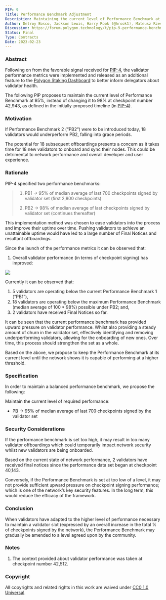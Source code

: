 ```yaml
---
PIP: 9
Title: Performance Benchmark Adjustment
Description: Maintaining the current level of Performance Benchmark at 95%
Author: Delroy Bosco, Jackson Lewis, Harry Rook (@hrook1), Mateusz Rzeszowski
Discussion: https://forum.polygon.technology/t/pip-9-performance-benchmark-adjustment/11387
Status: Final
Type: Contracts
Date: 2023-02-23
---
```


### Abstract

Following on from the favorable signal received for [PIP-4](https://snapshot.org/#/polygonvalidators.eth/proposal/0x1e9d79b6406870ebd0b66ac256b59012f97f3f4d652052681c6fb1077e251804/), the validator performance metrics were implemented and released as an additional feature to the [Polygon Staking Dashboard](https://staking.polygon.technology/) to better inform delegators about validator health. 

The following PIP proposes to maintain the current level of Performance Benchmark at 95%, instead of changing it to 98% at checkpoint number 42,943, as defined in the initially-proposed timeline (in [PIP-4](https:/https://snapshot.org/#/polygonvalidators.eth/proposal/0x1e9d79b6406870ebd0b66ac256b59012f97f3f4d652052681c6fb1077e251804/)).


### Motivation 

If Performance Benchmark 2 (“PB2”) were to be introduced today, 18 validators would underperform PB2, falling into grace periods. 

The potential for 18 subsequent offboardings presents a concern as it takes time for 18 new validators to onboard and sync their nodes. This could be detrimental to network performance and overall developer and user experience.


### Rationale

PIP-4 specified two performance benchmarks:

> 1. PB1 → 95% of median average of last 700 checkpoints signed by validator set (first 2,800 checkpoints)
>  
> 2. PB2 → 98% of median average of last checkpoints signed by validator set (continues thereafter)

This implementation method was chosen to ease validators into the process and improve their uptime over time. Pushing validators to achieve an unattainable uptime would have led to a large number of Final Notices and resultant offboardings. 

Since the launch of the performance metrics it can be observed that:

1. Overall validator performance (in terms of checkpoint signing) has improved:

![](https://i.imgur.com/sF3af6g.jpg)


Currently it can be observed that:

1. 5 validators are operating below the current Performance Benchmark 1 (“PB1”), 
2. 18 validators are operating below the maximum Performance Benchmark (median average of 100 * 98%) possible under PB2; and,
3. 2 validators have received Final Notices so far.

It can be seen that the current performance benchmark has provided upward pressure on validator performance. Whilst also providing a steady amount of churn in the validator set, effectively identifying and removing underperforming validators, allowing for the onboarding of new ones. Over time, this process should strengthen the set as a whole.

Based on the above, we propose to keep the Performance Benchmark at its current level until the network shows it is capable of performing at a higher threshold. 

### Specification

In order to maintain a balanced performance benchmark, we propose the following:

Maintain the current level of required performance:

* PB → 95% of median average of last 700 checkpoints signed by the validator set 

### Security Considerations 

If the performance benchmark is set too high, it may result in too many validator offboardings which could temporarily impact network security whilst new validators are being onboarded.

Based on the current state of network performance, 2 validators have received final notices since the performance data set began at checkpoint 40,143.

Conversely, if the Performance Benchmark is set at too low of a level, it may not provide sufficient upward pressure on checkpoint signing performance; which is one of the network’s key security features. In the long term, this would reduce the efficacy of the framework.  

### Conclusion

When validators have adapted to the higher level of performance necessary to maintain a validator slot (expressed by an overall increase in the total % of checkpoints signed by the network), the Performance Benchmark may gradually be amended to a level agreed upon by the community. 

### Notes 

1. The context provided about validator performance was taken at checkpoint number 42,512. 

### Copyright

All copyrights and related rights in this work are waived under [CC0 1.0 Universal](https:/https://creativecommons.org/publicdomain/zero/1.0/legalcode/).

